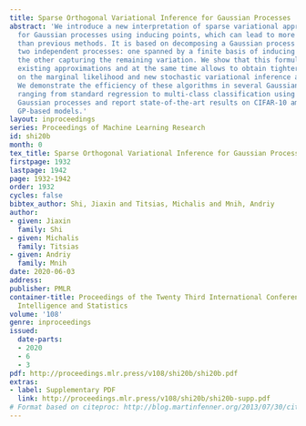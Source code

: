 ```yaml
---
title: Sparse Orthogonal Variational Inference for Gaussian Processes
abstract: 'We introduce a new interpretation of sparse variational approximations
  for Gaussian processes using inducing points, which can lead to more scalable algorithms
  than previous methods. It is based on decomposing a Gaussian process as a sum of
  two independent processes: one spanned by a finite basis of inducing points and
  the other capturing the remaining variation. We show that this formulation recovers
  existing approximations and at the same time allows to obtain tighter lower bounds
  on the marginal likelihood and new stochastic variational inference algorithms.
  We demonstrate the efficiency of these algorithms in several Gaussian process models
  ranging from standard regression to multi-class classification using (deep) convolutional
  Gaussian processes and report state-of-the-art results on CIFAR-10 among purely
  GP-based models.'
layout: inproceedings
series: Proceedings of Machine Learning Research
id: shi20b
month: 0
tex_title: Sparse Orthogonal Variational Inference for Gaussian Processes
firstpage: 1932
lastpage: 1942
page: 1932-1942
order: 1932
cycles: false
bibtex_author: Shi, Jiaxin and Titsias, Michalis and Mnih, Andriy
author:
- given: Jiaxin
  family: Shi
- given: Michalis
  family: Titsias
- given: Andriy
  family: Mnih
date: 2020-06-03
address: 
publisher: PMLR
container-title: Proceedings of the Twenty Third International Conference on Artificial
  Intelligence and Statistics
volume: '108'
genre: inproceedings
issued:
  date-parts:
  - 2020
  - 6
  - 3
pdf: http://proceedings.mlr.press/v108/shi20b/shi20b.pdf
extras:
- label: Supplementary PDF
  link: http://proceedings.mlr.press/v108/shi20b/shi20b-supp.pdf
# Format based on citeproc: http://blog.martinfenner.org/2013/07/30/citeproc-yaml-for-bibliographies/
---
```

